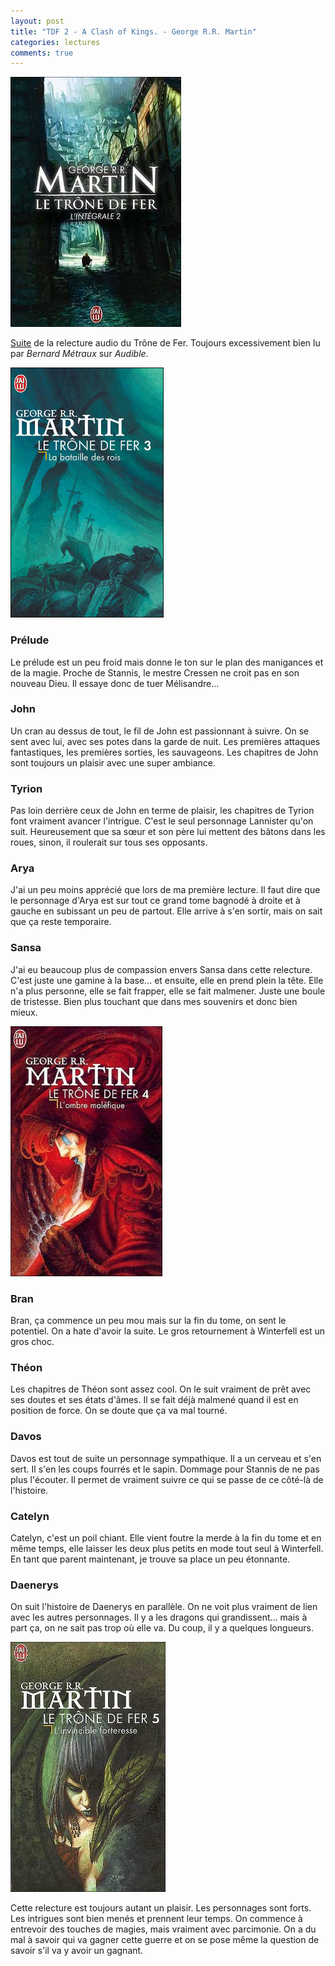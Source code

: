 ```yaml
---
layout: post
title: "TDF 2 - A Clash of Kings. - George R.R. Martin"
categories: lectures
comments: true
---
```


![moutons](https://github.com/homeostasie/bouquins/raw/master/_pics/lv/martin_george-raymond-richard/tdf-2.jpg)

[Suite](https://homeostasie.github.io/bouquins/George-R.-R.-Martin_TDF1-A-Game-of-Thrones/) de la relecture audio du Trône de Fer. Toujours excessivement bien lu par *Bernard Métraux* sur *Audible*.




![moutons](https://github.com/homeostasie/bouquins/raw/master/_pics/lv/martin_george-raymond-richard/tdf-2_3.jpg)

### Prélude

Le prélude est un peu froid mais donne le ton sur le plan des manigances et de la magie. Proche de Stannis, le mestre Cressen ne croit pas en son nouveau Dieu. Il essaye donc de tuer Mélisandre... 

### John

Un cran au dessus de tout, le fil de John est passionnant à suivre. On se sent avec lui, avec ses potes dans la garde de nuit. Les premières attaques fantastiques, les premières sorties, les sauvageons. Les chapitres de John sont toujours un plaisir avec une super ambiance.

### Tyrion

Pas loin derrière ceux de John en terme de plaisir, les chapitres de Tyrion font vraiment avancer l'intrigue. C'est le seul personnage Lannister qu'on suit. Heureusement que sa sœur et son père lui mettent des bâtons dans les roues, sinon, il roulerait sur tous ses opposants. 

### Arya

J'ai un peu moins apprécié que lors de ma première lecture. Il faut dire que le personnage d'Arya est sur tout ce grand tome bagnodé à droite et à gauche en subissant un peu de partout. Elle arrive à s'en sortir, mais on sait que ça reste temporaire. 

### Sansa

J'ai eu beaucoup plus de compassion envers Sansa dans cette relecture. C'est juste une gamine à la base... et ensuite, elle en prend plein la tête. Elle n'a plus personne, elle se fait frapper, elle se fait malmener. Juste une boule de tristesse. Bien plus touchant que dans mes souvenirs et donc bien mieux.

![moutons](https://github.com/homeostasie/bouquins/raw/master/_pics/lv/martin_george-raymond-richard/tdf-2_4.jpg)

### Bran

Bran, ça commence un peu mou mais sur la fin du tome, on sent le potentiel. On a hate d'avoir la suite. Le gros retournement à Winterfell est un gros choc. 

### Théon 

Les chapitres de Théon sont assez cool. On le suit vraiment de prêt avec ses doutes et ses états d'âmes. Il se fait déjà malmené quand il est en position de force. On se doute que ça va mal tourné. 

### Davos

Davos est tout de suite un personnage sympathique. Il a un cerveau et s'en sert. Il s'en les coups fourrés et le sapin. Dommage pour Stannis de ne pas plus l'écouter. Il permet de vraiment suivre ce qui se passe de ce côté-là de l'histoire.

### Catelyn

Catelyn, c'est un poil chiant. Elle vient foutre la merde à la fin du tome et en même temps, elle laisser les deux plus petits en mode tout seul à Winterfell. En tant que parent maintenant, je trouve sa place un peu étonnante.

### Daenerys

On suit l'histoire de Daenerys en parallèle. On ne voit plus vraiment de lien avec les autres personnages. Il y a les dragons qui grandissent... mais à part ça, on ne sait pas trop où elle va. Du coup, il y a quelques longueurs. 

![moutons](https://github.com/homeostasie/bouquins/raw/master/_pics/lv/martin_george-raymond-richard/tdf-2_5.jpg)


Cette relecture est toujours autant un plaisir. Les personnages sont forts. Les intrigues sont bien menés et prennent leur temps. On commence à entrevoir des touches de magies, mais vraiment avec parcimonie. On a du mal à savoir qui va gagner cette guerre et on se pose même la question de savoir s'il va y avoir un gagnant.